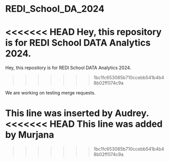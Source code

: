 # REDI_School_DA_2024
<<<<<<< HEAD
Hey, this repository is for REDI School DATA Analytics 2024.
=======
Hey, this repository is for REDI School DATA Analytics 2024. 
>>>>>>> 1bc1fc653085b710ccebb541b4b48b02ff074c9a

We are working on testing merge requests.

This line was inserted by Audrey.
<<<<<<< HEAD
This line was added by Murjana
=======


>>>>>>> 1bc1fc653085b710ccebb541b4b48b02ff074c9a
